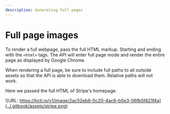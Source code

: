 ```yaml
---
description: Generating full pages
---
```


# Full page images

To render a full webpage, pass the full HTML markup. Starting and ending with the `<html>` tags. The API will enter full page mode and render the entire page as displayed by Google Chrome.

When rendering a full page, be sure to include full paths to all outside assets so that the API is able to download them. Relative paths will not work.

Here we passed the full HTML of Stripe's homepage.

![URL: https://hcti.io/v1/image/2ac52eb8-0c20-4ac6-b0e3-06fb5f421f4a](../.gitbook/assets/stripe.png)



